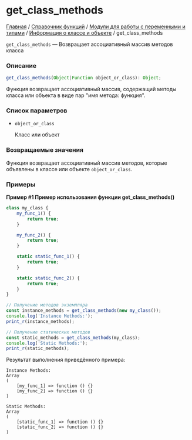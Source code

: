 # get_class_methods

[Главная](../../../../README.md) / [Справочник функций](../../../funcref.md) /
[Модули для работы с переменными и типами](../../vartype.md) /
[Информация о классе и объекте](../class.md) / get_class_methods

`get_class_methods` — Возвращает ассоциативный массив методов класса

### Описание

```ts
get_class_methods(Object|Function object_or_class): Object;
```

Функция возвращает ассоциативный массив, содержащий методы класса или объекта в виде пар "имя
метода: функция".

### Список параметров

-   `object_or_class`

    Класс или объект

### Возвращаемые значения

Функция возвращает ассоциативный массив методов, которые объявлены в классе или объекте
`object_or_class`.

### Примеры

**Пример #1 Пример использования функции get_class_methods()**

```js
class my_class {
    my_func_1() {
        return true;
    }

    my_func_2() {
        return true;
    }

    static static_func_1() {
        return true;
    }

    static static_func_2() {
        return true;
    }
}

// Получение методов экземпляра
const instance_methods = get_class_methods(new my_class());
console.log('Instance Methods:');
print_r(instance_methods);

// Получение статических методов
const static_methods = get_class_methods(my_class);
console.log('Static Methods:');
print_r(static_methods);
```

Результат выполнения приведённого примера:

```
Instance Methods:
Array
(
    [my_func_1] => function () {}
    [my_func_2] => function () {}
)

Static Methods:
Array
(
    [static_func_1] => function () {}
    [static_func_2] => function () {}
)
```
